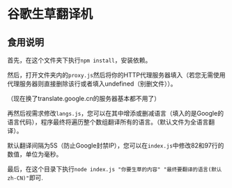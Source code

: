 # 谷歌生草翻译机

## 食用说明

首先，在这个文件夹下执行`npm install`，安装依赖。

然后，打开文件夹内的`proxy.js`然后将你的HTTP代理服务器填入（若您无需使用代理服务器则直接删除该行或者填入undefined（别删文件））。

（现在换了translate.google.cn的服务器基本都不用了）

再然后视需求修改`langs.js`，您可以在其中增添或删减语言（填入的是Google的语言代码），程序最终将遍历整个数组翻译所有的语言。（默认文件为全语言翻译）。

默认翻译间隔为5S（防止Google封禁IP），您可以在`index.js`中修改82和97行的数值，单位为毫秒。

最后，在这个目录下执行`node index.js "你要生草的内容" "最终要翻译的语言(默认zh-CN)"`即可.
